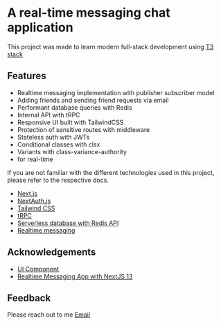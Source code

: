 # A real-time messaging chat application

This project was made to learn modern full-stack development using [T3 stack](https://create.t3.gg/)

## Features

- Realtime messaging implementation with publisher subscriber model
- Adding friends and sending friend requests via email
- Performant database queries with Redis
- Internal API with tRPC
- Responsive UI built with TailwindCSS
- Protection of sensitive routes with middleware
- Stateless auth with JWTs
- Conditional classes with clsx
- Variants with class-variance-authority
- for real-time

If you are not familiar with the different technologies used in this project, please refer to the respective docs.

- [Next.js](https://nextjs.org)
- [NextAuth.js](https://next-auth.js.org)
- [Tailwind CSS](https://tailwindcss.com)
- [tRPC](https://trpc.io)
- [Serverless database with Redis API](https://upstash.com)
- [Realtime messaging](https://pusher.com)

## Acknowledgements

- [UI Component](https://ui.shadcn.com/)
- [Realtime Messaging App with NextJS 13](https://www.youtube.com/watch?v=NlXfg5Pxxh8&t=24522s)

## Feedback

Please reach out to me [Email](mananpatel1914@gmail.com)
